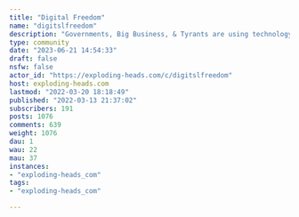 ```yaml
---
title: "Digital Freedom" 
name: "digitslfreedom"
description: "Governments, Big Business, & Tyrants are using technology to control and censor you. Here we discuss how to break free."
type: community
date: "2023-06-21 14:54:33"
draft: false
nsfw: false
actor_id: "https://exploding-heads.com/c/digitslfreedom"
host: exploding-heads.com
lastmod: "2022-03-20 18:18:49"
published: "2022-03-13 21:37:02"
subscribers: 191
posts: 1076
comments: 639
weight: 1076
dau: 1
wau: 22
mau: 37
instances:
- "exploding-heads_com"
tags: 
- "exploding-heads_com"

---
```

